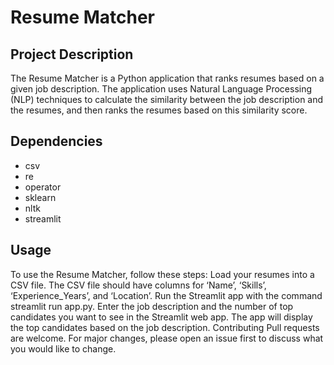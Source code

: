 # Resume Matcher

## Project Description

The Resume Matcher is a Python application that ranks resumes based on a given job description. The application uses Natural Language Processing (NLP) techniques to calculate the similarity between the job description and the resumes, and then ranks the resumes based on this similarity score.

## Dependencies

- csv
- re
- operator
- sklearn
- nltk
- streamlit



## Usage
To use the Resume Matcher, follow these steps:
Load your resumes into a CSV file. The CSV file should have columns for ‘Name’, ‘Skills’, ‘Experience_Years’, and ‘Location’.
Run the Streamlit app with the command streamlit run app.py.
Enter the job description and the number of top candidates you want to see in the Streamlit web app.
The app will display the top candidates based on the job description.
Contributing
Pull requests are welcome. For major changes, please open an issue first to discuss what you would like to change.

#
